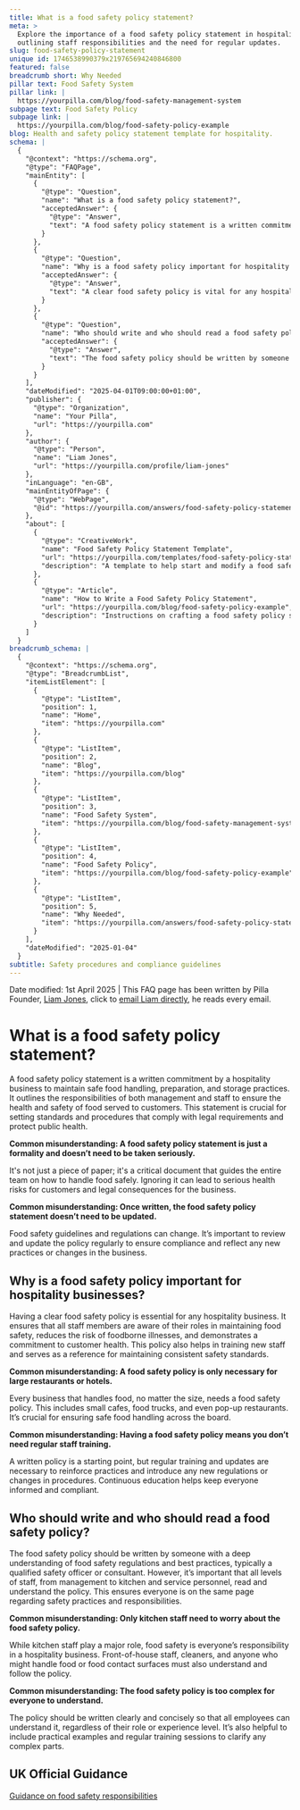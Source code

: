 ```yaml
---
title: What is a food safety policy statement?
meta: >
  Explore the importance of a food safety policy statement in hospitality,
  outlining staff responsibilities and the need for regular updates.
slug: food-safety-policy-statement
unique id: 1746538990379x219765694240846800
featured: false
breadcrumb short: Why Needed
pillar text: Food Safety System
pillar link: |
  https://yourpilla.com/blog/food-safety-management-system
subpage text: Food Safety Policy
subpage link: |
  https://yourpilla.com/blog/food-safety-policy-example
blog: Health and safety policy statement template for hospitality.
schema: |
  {
    "@context": "https://schema.org",
    "@type": "FAQPage",
    "mainEntity": [
      {
        "@type": "Question",
        "name": "What is a food safety policy statement?",
        "acceptedAnswer": {
          "@type": "Answer",
          "text": "A food safety policy statement is a written commitment by a hospitality business to uphold safe food handling, preparation, and storage practices. It details the duties of both management and staff in ensuring the health and safety of the food served to customers, setting standards and procedures that comply with legal requirements and safeguard public health."
        }
      },
      {
        "@type": "Question",
        "name": "Why is a food safety policy important for hospitality businesses?",
        "acceptedAnswer": {
          "@type": "Answer",
          "text": "A clear food safety policy is vital for any hospitality business. It educates all staff members about their roles in ensuring food safety, minimises the risk of foodborne illnesses, shows a commitment to customer health, assists in training new staff, and serves as a reference for maintaining consistent safety standards."
        }
      },
      {
        "@type": "Question",
        "name": "Who should write and who should read a food safety policy?",
        "acceptedAnswer": {
          "@type": "Answer",
          "text": "The food safety policy should be written by someone knowledgeable in food safety regulations and best practices, typically a safety officer or consultant. It is crucial that all staff levels, from management to kitchen and service staff, read and comprehend the policy to ensure unified safety practices across the business."
        }
      }
    ],
    "dateModified": "2025-04-01T09:00:00+01:00",
    "publisher": {
      "@type": "Organization",
      "name": "Your Pilla",
      "url": "https://yourpilla.com"
    },
    "author": {
      "@type": "Person",
      "name": "Liam Jones",
      "url": "https://yourpilla.com/profile/liam-jones"
    },
    "inLanguage": "en-GB",
    "mainEntityOfPage": {
      "@type": "WebPage",
      "@id": "https://yourpilla.com/answers/food-safety-policy-statement"
    },
    "about": [
      {
        "@type": "CreativeWork",
        "name": "Food Safety Policy Statement Template",
        "url": "https://yourpilla.com/templates/food-safety-policy-statement",
        "description": "A template to help start and modify a food safety policy statement to meet a business’s specific needs."
      },
      {
        "@type": "Article",
        "name": "How to Write a Food Safety Policy Statement",
        "url": "https://yourpilla.com/blog/food-safety-policy-example",
        "description": "Instructions on crafting a food safety policy statement and how to utilise the Pilla template effectively."
      }
    ]
  }
breadcrumb_schema: |
  {
    "@context": "https://schema.org",
    "@type": "BreadcrumbList",
    "itemListElement": [
      {
        "@type": "ListItem",
        "position": 1,
        "name": "Home",
        "item": "https://yourpilla.com"
      },
      {
        "@type": "ListItem",
        "position": 2,
        "name": "Blog",
        "item": "https://yourpilla.com/blog"
      },
      {
        "@type": "ListItem",
        "position": 3,
        "name": "Food Safety System",
        "item": "https://yourpilla.com/blog/food-safety-management-system"
      },
      {
        "@type": "ListItem",
        "position": 4,
        "name": "Food Safety Policy",
        "item": "https://yourpilla.com/blog/food-safety-policy-example"
      },
      {
        "@type": "ListItem",
        "position": 5,
        "name": "Why Needed",
        "item": "https://yourpilla.com/answers/food-safety-policy-statement"
      }
    ],
    "dateModified": "2025-01-04"
  }
subtitle: Safety procedures and compliance guidelines
---
```


Date modified: 1st April 2025 | This FAQ page has been written by Pilla Founder, [Liam Jones](https://yourpilla.com/profile/liam-jones), click to [email Liam directly](https://mailto:liam@yourpilla.com), he reads every email.

# What is a food safety policy statement?

A food safety policy statement is a written commitment by a hospitality business to maintain safe food handling, preparation, and storage practices. It outlines the responsibilities of both management and staff to ensure the health and safety of food served to customers. This statement is crucial for setting standards and procedures that comply with legal requirements and protect public health.

**Common misunderstanding: A food safety policy statement is just a formality and doesn’t need to be taken seriously.**

It's not just a piece of paper; it's a critical document that guides the entire team on how to handle food safely. Ignoring it can lead to serious health risks for customers and legal consequences for the business.

**Common misunderstanding: Once written, the food safety policy statement doesn’t need to be updated.**

Food safety guidelines and regulations can change. It’s important to review and update the policy regularly to ensure compliance and reflect any new practices or changes in the business.

## Why is a food safety policy important for hospitality businesses?

Having a clear food safety policy is essential for any hospitality business. It ensures that all staff members are aware of their roles in maintaining food safety, reduces the risk of foodborne illnesses, and demonstrates a commitment to customer health. This policy also helps in training new staff and serves as a reference for maintaining consistent safety standards.

**Common misunderstanding: A food safety policy is only necessary for large restaurants or hotels.**

Every business that handles food, no matter the size, needs a food safety policy. This includes small cafes, food trucks, and even pop-up restaurants. It’s crucial for ensuring safe food handling across the board.

**Common misunderstanding: Having a food safety policy means you don’t need regular staff training.**

A written policy is a starting point, but regular training and updates are necessary to reinforce practices and introduce any new regulations or changes in procedures. Continuous education helps keep everyone informed and compliant.

## Who should write and who should read a food safety policy?

The food safety policy should be written by someone with a deep understanding of food safety regulations and best practices, typically a qualified safety officer or consultant. However, it’s important that all levels of staff, from management to kitchen and service personnel, read and understand the policy. This ensures everyone is on the same page regarding safety practices and responsibilities.

**Common misunderstanding: Only kitchen staff need to worry about the food safety policy.**

While kitchen staff play a major role, food safety is everyone’s responsibility in a hospitality business. Front-of-house staff, cleaners, and anyone who might handle food or food contact surfaces must also understand and follow the policy.

**Common misunderstanding: The food safety policy is too complex for everyone to understand.**

The policy should be written clearly and concisely so that all employees can understand it, regardless of their role or experience level. It’s also helpful to include practical examples and regular training sessions to clarify any complex parts.

## UK Official Guidance

[Guidance on food safety responsibilities](https://www.gov.uk/food-safety-your-responsibilities)
